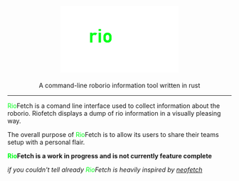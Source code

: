 <h3 align="center"><img src="./assets/riofetch.png" alt="logo" height="150px"></h3>
<p align="center">A command-line roborio information tool written in rust </p>

***

<span style="color:#00ff1a">Rio</span>Fetch is a comand line interface used to collect information about the roborio. Riofetch displays a dump of rio information in a visually pleasing way.

The overall purpose of <span style="color:#00ff1a">Rio</span>Fetch is to allow its users to share their teams setup with a personal flair.

**<span style="color:#00ff1a">Rio</span>Fetch is a work in progress and is not currently feature complete**

*if you couldn't tell already <span style="color:#00ff1a">Rio</span>Fetch is heavily inspired by [neofetch](https://github.com/dylanaraps/neofetch)*